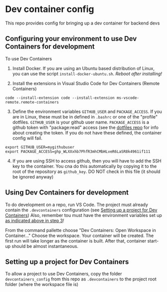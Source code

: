 # Dev container config

This repo provides config for bringing up a dev container for backend devs

## Configuring your environment to use Dev Containers for development

To use Dev Containers

1. Install Docker.  If you are using an Ubuntu based distribution of Linux, you can use the script `install-docker-ubuntu.sh`.  *Reboot after installing!*

2. Install the extensions in Visual Studio Code for Dev Containers (Remote Containers)

```
code --install-extension code --install-extension ms-vscode-remote.remote-containers
```

3. Define the environment variables `GITHUB_USER` and `PACKAGE_ACCESS`.  If you are in Linux, these must be in defined in `.bashrc` or one of the "profile" dotfiles.  `GITHUB_USER` is your github user name.  `PACKAGE_ACCESS` is a github token with "package:read" access (see the [dotfiles repo](https://github.com/xnerditos/dotfiles) for info about creating the token. If you do not have these defined, the container config will fail. 
```
export GITHUB_USER=mygithubuser
export PACKAGE_ACCESS=ghp_WLXXxhb7PhfR3mhCMbHLveR6LaSR8k4961if111
```

4. If you are using SSH to access github, then you will have to add the SSH key to the container.  You cna do this automatically by copying it to the root of the repository as `github_key`.  DO NOT check in this file (it should be ignored anyway)

## Using Dev Containers for development

To do development on a repo, run VS Code.  The project must already contain the `.devcontainers` configuration (see [Setting up a project for Dev Containers](#setting-up-a-project-for-dev-containers))  Also, remember tou must have the environment variables set up [as indicated above in step 3](#configuring-your-environment-to-use-dev-containers-for-development)! 

From the command pallette choose "Dev Containers:  Open Workspace in Container..."  Choose the workspace.  Your container will be created.  The first run will take longer as the container is built.  After that, container start-up should be almost instantaneous.  

## Setting up a project for Dev Containers

To allow a project to use Dev Containers, copy the folder `devcontainers_config` from this repo as `.devcontainers` to the project root folder (where the workspace file is)


